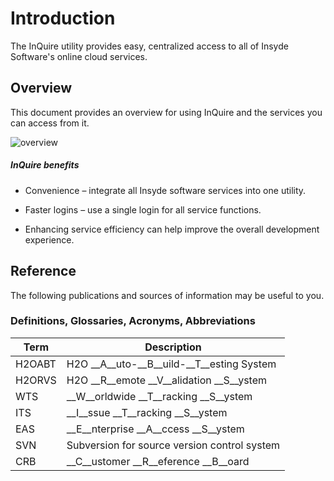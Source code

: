 # Introduction

The InQuire utility provides easy, centralized access to all of Insyde
Software's online cloud services.

<a name="overview"></a>
## Overview

This document provides an overview for using InQuire and the services
you can access from it.

![overview](/assets/image3.png)

##### **InQuire benefits**

-   Convenience – integrate all Insyde software services into one
    utility.

-   Faster logins – use a single login for all service functions.

-   Enhancing service efficiency can help improve the overall
    development experience.


<a name="reference"></a>
## Reference

The following publications and sources of information may be useful to
you.

### Definitions, Glossaries, Acronyms, Abbreviations

| Term | Description |
|--------|-------------------------------|
| H2OABT | H2O __A__uto-__B__uild-__T__esting System |
| H2ORVS | H2O __R__emote __V__alidation __S__ystem |
| WTS | __W__orldwide __T__racking __S__ystem |
| ITS | __I__ssue __T__racking __S__ystem |
| EAS | __E__nterprise __A__ccess __S__ystem |
| SVN | Subversion for source version control system |
| CRB | __C__ustomer __R__eference __B__oard |









